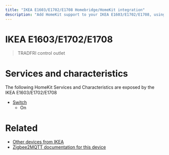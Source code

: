 ```yaml
---
title: "IKEA E1603/E1702/E1708 Homebridge/HomeKit integration"
description: "Add HomeKit support to your IKEA E1603/E1702/E1708, using Homebridge, Zigbee2MQTT and homebridge-z2m."
---
```

<!---
This file has been GENERATED using src/docgen/docgen.ts
DO NOT EDIT THIS FILE MANUALLY!
-->
# IKEA E1603/E1702/E1708
> TRADFRI control outlet


# Services and characteristics
The following HomeKit Services and Characteristics are exposed by
the IKEA E1603/E1702/E1708

* [Switch](../../switch.md)
  * On


# Related
* [Other devices from IKEA](../index.md#ikea)
* [Zigbee2MQTT documentation for this device](https://www.zigbee2mqtt.io/devices/E1603_E1702_E1708.html)